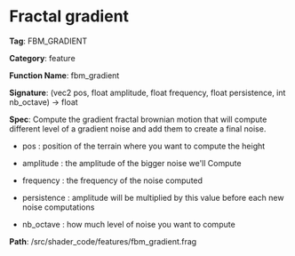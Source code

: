 # Fractal gradient

**Tag**: FBM_GRADIENT

**Category**: feature

**Function Name**: fbm_gradient

**Signature**: (vec2 pos, float amplitude, float frequency, float persistence, int nb_octave) -> float

**Spec**: Compute the gradient fractal brownian motion that will compute different level of a gradient noise and add them to create a final noise.

- pos : position of the terrain where you want to compute the height

- amplitude : the amplitude of the bigger noise we'll Compute

- frequency : the frequency of the noise computed

- persistence : amplitude will be multiplied by this value before each new noise computations

- nb_octave : how much level of noise you want to compute



**Path**: /src/shader_code/features/fbm_gradient.frag

